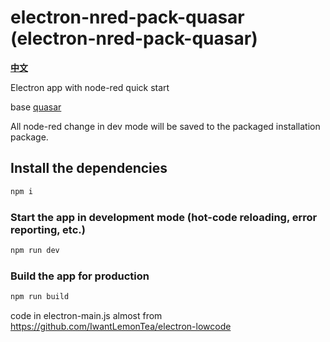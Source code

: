 # electron-nred-pack-quasar (electron-nred-pack-quasar)

**[中文](README-zh.md)**  

Electron app with node-red quick start

base [quasar](https://quasar.dev/)

All node-red change in dev mode will be saved to the packaged installation package.

## Install the dependencies

```bash
npm i
```

### Start the app in development mode (hot-code reloading, error reporting, etc.)

```bash
npm run dev
```

### Build the app for production

```bash
npm run build
```

code in electron-main.js almost from https://github.com/IwantLemonTea/electron-lowcode
